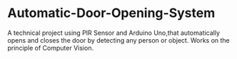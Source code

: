 # Automatic-Door-Opening-System
A technical project using PIR Sensor and Arduino Uno,that automatically opens and closes the door by detecting any person or object. Works on the principle of Computer Vision.
